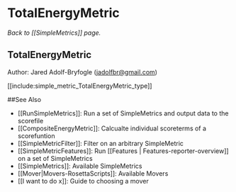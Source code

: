# TotalEnergyMetric
*Back to [[SimpleMetrics]] page.*
## TotalEnergyMetric

Author: Jared Adolf-Bryfogle (jadolfbr@gmail.com)

[[include:simple_metric_TotalEnergyMetric_type]]

##See Also

* [[RunSimpleMetrics]]: Run a set of SimpleMetrics and output data to the scorefile
* [[CompositeEnergyMetric]]: Calcualte individual scoreterms of a scorefuntion
* [[SimpleMetricFilter]]: Filter on an arbitrary SimpleMetric
* [[SimpleMetricFeatures]]: Run [[Features | Features-reporter-overview]] on a set of SimpleMetrics
* [[SimpleMetrics]]: Available SimpleMetrics
* [[Mover|Movers-RosettaScripts]]: Available Movers
* [[I want to do x]]: Guide to choosing a mover